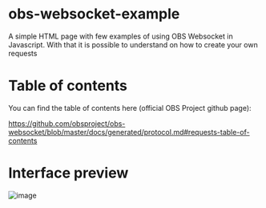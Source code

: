 # obs-websocket-example

A simple HTML page with few examples of using OBS Websocket in Javascript. With that it is possible to understand on how to create your own requests

# Table of contents

You can find the table of contents here (official OBS Project github page):

https://github.com/obsproject/obs-websocket/blob/master/docs/generated/protocol.md#requests-table-of-contents

# Interface preview

![image](https://github.com/c4ldas/obs-websocket-example/assets/75918726/86b1f870-ca34-4e96-9c5e-af1d2404ca4b)
